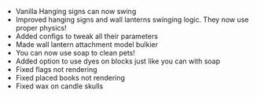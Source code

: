- Vanilla Hanging signs can now swing
- Improved hanging signs and wall lanterns swinging logic. They now use proper physics!
- Added configs to tweak all their parameters
- Made wall lantern attachment model bulkier
- You can now use soap to clean pets!
- Added option to use dyes on blocks just like you can with soap
- Fixed flags not rendering
- Fixed placed books not rendering
- Fixed wax on candle skulls